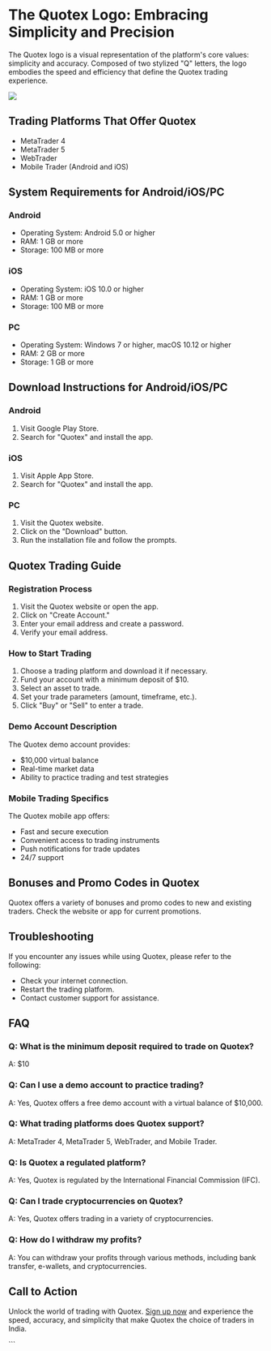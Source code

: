 # The Quotex Logo: Embracing Simplicity and Precision

The Quotex logo is a visual representation of the platform\'s core
values: simplicity and accuracy. Composed of two stylized "Q"
letters, the logo embodies the speed and efficiency that define the
Quotex trading experience.

[![](https://static.quotex.io/files/4_en/300_250.jpg)](https://traff.sbs/brokerqxlid)

## Trading Platforms That Offer Quotex

-   MetaTrader 4
-   MetaTrader 5
-   WebTrader
-   Mobile Trader (Android and iOS)

## System Requirements for Android/iOS/PC

### Android

-   Operating System: Android 5.0 or higher
-   RAM: 1 GB or more
-   Storage: 100 MB or more

### iOS

-   Operating System: iOS 10.0 or higher
-   RAM: 1 GB or more
-   Storage: 100 MB or more

### PC

-   Operating System: Windows 7 or higher, macOS 10.12 or higher
-   RAM: 2 GB or more
-   Storage: 1 GB or more

## Download Instructions for Android/iOS/PC

### Android

1.  Visit Google Play Store.
2.  Search for "Quotex" and install the app.

### iOS

1.  Visit Apple App Store.
2.  Search for "Quotex" and install the app.

### PC

1.  Visit the Quotex website.
2.  Click on the "Download" button.
3.  Run the installation file and follow the prompts.

## Quotex Trading Guide

### Registration Process

1.  Visit the Quotex website or open the app.
2.  Click on "Create Account."
3.  Enter your email address and create a password.
4.  Verify your email address.

### How to Start Trading

1.  Choose a trading platform and download it if necessary.
2.  Fund your account with a minimum deposit of \$10.
3.  Select an asset to trade.
4.  Set your trade parameters (amount, timeframe, etc.).
5.  Click "Buy" or "Sell" to enter a trade.

### Demo Account Description

The Quotex demo account provides:

-   \$10,000 virtual balance
-   Real-time market data
-   Ability to practice trading and test strategies

### Mobile Trading Specifics

The Quotex mobile app offers:

-   Fast and secure execution
-   Convenient access to trading instruments
-   Push notifications for trade updates
-   24/7 support

## Bonuses and Promo Codes in Quotex

Quotex offers a variety of bonuses and promo codes to new and existing
traders. Check the website or app for current promotions.

## Troubleshooting

If you encounter any issues while using Quotex, please refer to the
following:

-   Check your internet connection.
-   Restart the trading platform.
-   Contact customer support for assistance.

## FAQ

### Q: What is the minimum deposit required to trade on Quotex?

A: \$10

### Q: Can I use a demo account to practice trading?

A: Yes, Quotex offers a free demo account with a virtual balance of
\$10,000.

### Q: What trading platforms does Quotex support?

A: MetaTrader 4, MetaTrader 5, WebTrader, and Mobile Trader.

### Q: Is Quotex a regulated platform?

A: Yes, Quotex is regulated by the International Financial Commission
(IFC).

### Q: Can I trade cryptocurrencies on Quotex?

A: Yes, Quotex offers trading in a variety of cryptocurrencies.

### Q: How do I withdraw my profits?

A: You can withdraw your profits through various methods, including bank
transfer, e-wallets, and cryptocurrencies.

## Call to Action

Unlock the world of trading with Quotex. [Sign up
now](\%22https://traff.sbs/brokerqxlid\%22) and experience the speed,
accuracy, and simplicity that make Quotex the choice of traders in
India.

\`\`\`

